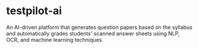 # testpilot-ai
An AI-driven platform that generates question papers based on the syllabus and automatically grades students' scanned answer sheets using NLP, OCR, and machine learning techniques.
